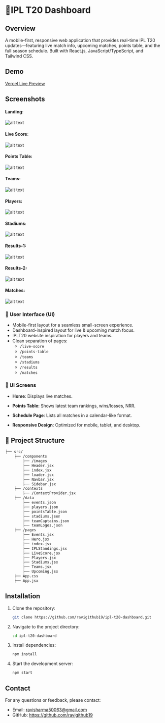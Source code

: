 # 🏏IPL T20 Dashboard

## Overview
A mobile-first, responsive web application that provides real-time IPL T20 updates—featuring live match info, upcoming matches, points table, and the full season schedule. Built with React.js, JavaScript/TypeScript, and Tailwind CSS.

## Demo
[Vercel Live Preview](https://ipl-t20-dashboard-three.vercel.app/)

## Screenshots
#### Landing:
![alt text](image.png)

#### Live Score:
![alt text](image-1.png)

#### Points Table:
![alt text](image-2.png)

#### Teams:
![alt text](image-3.png)

#### Players:
![alt text](image-4.png)

#### Stadiums:
![alt text](image-5.png)

#### Results-1:
![alt text](image-6.png)

#### Results-2:
![alt text](image-8.png)

#### Matches:
![alt text](image-9.png)

### 🎨 **User Interface (UI)**

- Mobile-first layout for a seamless small-screen experience.
- Dashboard-inspired layout for live & upcoming match focus.
- IPLT20 website inspiration for players and teams.
- Clean separation of pages:
  - `/live-score`
  - `/points-table`
  - `/teams`
  - `/stadiums`
  - `/results`
  - `/matches`

### 📱 UI Screens

- **Home**: Displays live matches.

- **Points Table**: Shows latest team rankings, wins/losses, NRR.

- **Schedule Page**: Lists all matches in a calendar-like format.

- **Responsive Design**: Optimized for mobile, tablet, and desktop.

## 📁 Project Structure

```bash
├── src/       
    ├── /components
        ├── /images
        ├── Header.jsx
        ├── index.jsx
        ├── loader.jsx
        ├── Navbar.jsx
        ├── Sidebar.jsx
    ├── /contexts
        ├── /ContextProvider.jsx  
    ├── /data
        ├── events.json
        ├── players.json
        ├── pointsTable.json
        ├── stadiums.json
        ├── teamCaptains.json
        ├── teamLogos.json
    ├── /pages
        ├── Events.jsx
        ├── Hero.jsx
        ├── index.jsx
        ├── IPLStandings.jsx
        ├── LiveScore.jsx
        ├── Players.jsx
        ├── Stadiums.jsx
        ├── Teams.jsx
        ├── Upcoming.jsx
    ├── App.css     
    ├── App.jsx     
```

## Installation 

1. Clone the repository:
   ```bash
   git clone https://github.com/ravigithub19/ipl-t20-dashboard.git
   ```
2. Navigate to the project directory:
   ```bash
   cd ipl-t20-dashboard
   ```
3. Install dependencies:
   ```bash
   npm install
   ```
4. Start the development server:
   ```bash
   npm start
   ```

## Contact
For any questions or feedback, please contact:
- Email: [ravisharma50063@gmail.com](mailto:ravisharma50063@gmail.com)
- GitHub: https://github.com/ravigithub19


